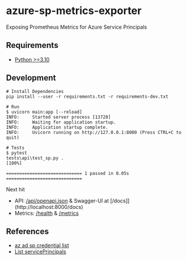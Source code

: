 # azure-sp-metrics-exporter

Exposing Prometheus Metrics for Azure Service Principals

## Requirements

- [Python >=3.10](https://www.python.org/)

## Development

```shell
# Install Dependencies
pip install --user -r requirements.txt -r requirements-dev.txt

# Run
$ uvicorn main:app [--reload]
INFO:     Started server process [13728]
INFO:     Waiting for application startup.
INFO:     Application startup complete.
INFO:     Uvicorn running on http://127.0.0.1:8000 (Press CTRL+C to quit)

# Tests
$ pytest
tests\api\test_sp.py .                                           [100%]

============================= 1 passed in 0.05s =============================
```

Next hit

- API: [/api/openapi.json](http://localhost:8000/api/openapi.json) & Swagger-UI at [/docs]](http://localhost:8000/docs)
- Metrics: [/health](http://localhost:8000/health) & [/metrics](http://localhost:8000/metrics)

## References

- [az ad sp credential list](https://docs.microsoft.com/de-de/cli/azure/ad/sp/credential?view=azure-cli-latest#az-ad-sp-credential-list)
- [List servicePrincipals](https://docs.microsoft.com/en-us/graph/api/serviceprincipal-list?view=graph-rest-1.0&tabs=http)
